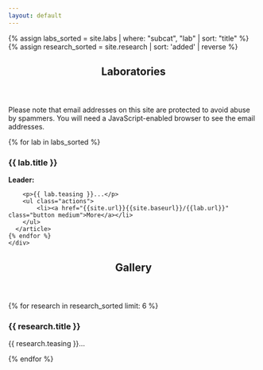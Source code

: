 ```yaml
---
layout: default
---
```


{% assign labs_sorted = site.labs | where: "subcat", "lab" | sort: "title"  %}
{% assign research_sorted = site.research | sort: 'added' | reverse  %}

<!-- Section -->
<section>
    <header class="major">
      <h2>Laboratories</h2>
    </header>
    <noscript>
    <p> Please note that email addresses on this site are protected to avoid abuse by spammers.
        You will need a JavaScript-enabled browser to see the email addresses.
    </p>
    </noscript>
    <div class="posts">
    {% for lab in labs_sorted %}
      <article>
        <a href="{{site.url}}{{site.baseurl}}/{{lab.url}}" class="image"><img src="{{site.url}}{{site.baseurl}}/images/labs/{{lab.icon}}" alt="" /></a>
        <h3>{{ lab.title }}</h3>
        <p>
            <b>Leader: </b>
            <script>mail2("{{lab.leader | replace: " ", "." | downcase}}",
                          "cea", 3, "", "{{lab.leader}}")</script>
        </p>

        <p>{{ lab.teasing }}...</p>
        <ul class="actions">
            <li><a href="{{site.url}}{{site.baseurl}}/{{lab.url}}" class="button medium">More</a></li>
        </ul>
      </article>
    {% endfor %}
    </div>
</section>


<section>
    <header class="major">
      <h2>Gallery</h2>
    </header>
    <div class="posts">
    {% for research in research_sorted limit: 6 %}
      <article>
        <a class="image"><img src="{{site.url}}{{site.baseurl}}/images/research/{{research.icon}}" alt="" /></a>
        <h3>{{ research.title }}</h3>
        <p>{{ research.teasing }}...</p>
      </article>
    {% endfor %}
    </div>
</section>

